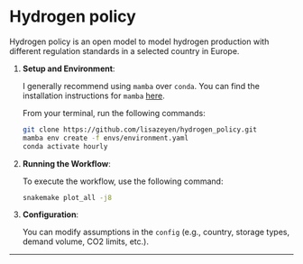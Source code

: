 # Hydrogen policy

Hydrogen policy is an open model to model hydrogen production with different
regulation standards in a selected country in Europe.


1. **Setup and Environment**:

   I generally recommend using `mamba` over `conda`. You can find the installation instructions for `mamba` [here](https://mamba.readthedocs.io/en/latest/installation.html).

   From your terminal, run the following commands:

   ```bash
   git clone https://github.com/lisazeyen/hydrogen_policy.git
   mamba env create -f envs/environment.yaml
   conda activate hourly
   ```

2. **Running the Workflow**:

   To execute the workflow, use the following command:

   ```bash
   snakemake plot_all -j8
   ```

3. **Configuration**:

   You can modify assumptions in the `config` (e.g., country, storage types, demand volume, CO2 limits, etc.).

---
